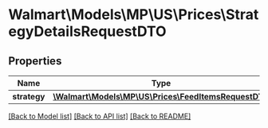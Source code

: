 # Walmart\Models\MP\US\Prices\StrategyDetailsRequestDTO

## Properties

Name | Type | Description | Notes
------------ | ------------- | ------------- | -------------
**strategy** | [**\Walmart\Models\MP\US\Prices\FeedItemsRequestDTO**](FeedItemsRequestDTO.md) |  | [optional]


[[Back to Model list]](./) [[Back to API list]](../../../../../README.md#supported-apis) [[Back to README]](../../../../../README.md)
